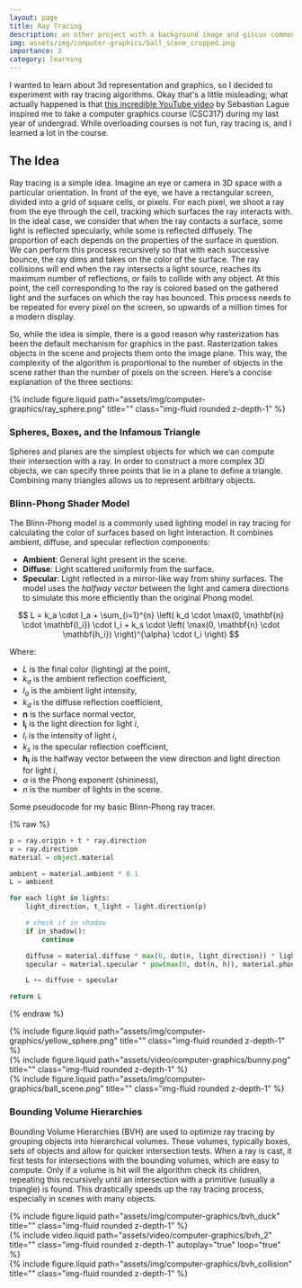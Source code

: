 ```yaml
---
layout: page
title: Ray Tracing
description: an other project with a background image and giscus comments
img: assets/img/computer-graphics/ball_scene_cropped.png
importance: 2
category: learning
---
```


I wanted to learn about 3d representation and graphics, so I decided to experiment with ray tracing algorithms. Okay that's a little misleading; what actually happened is that [this incredible YouTube video](https://youtu.be/Qz0KTGYJtUk) by Sebastian Lague inspired me to take a computer graphics course (CSC317) during my last year of undergrad. While overloading courses is not fun, ray tracing is, and I learned a lot in the course.

## The Idea

Ray tracing is a simple idea. Imagine an eye or camera in 3D space with a particular orientation. In front of the eye, we have a rectangular screen, divided into a grid of square cells, or pixels. For each pixel, we shoot a ray from the eye through the cell, tracking which surfaces the ray interacts with. In the ideal case, we consider that when the ray contacts a surface, some light is reflected specularly, while some is reflected diffusely. The proportion of each depends on the properties of the surface in question. We can perform this process recursively so that with each successive bounce, the ray dims and takes on the color of the surface. The ray collisions will end when the ray intersects a light source, reaches its maximum number of reflections, or fails to collide with any object. At this point, the cell corresponding to the ray is colored based on the gathered light and the surfaces on which the ray has bounced. This process needs to be repeated for every pixel on the screen, so upwards of a million times for a modern display.

So, while the idea is simple, there is a good reason why rasterization has been the default mechanism for graphics in the past. Rasterization takes objects in the scene and projects them onto the image plane. This way, the complexity of the algorithm is proportional to the number of objects in the scene rather than the number of pixels on the screen.
Here’s a concise explanation of the three sections:

<div class="row">
    <div class="col-sm-4">
        {% include figure.liquid path="assets/img/computer-graphics/ray_sphere.png" title="" class="img-fluid rounded z-depth-1" %}
    </div>
</div>

### Spheres, Boxes, and the Infamous Triangle

Spheres and planes are the simplest objects for which we can compute their intersection with a ray. In order to construct a more complex 3D objects, we can specify three points that lie in a plane to define a triangle. Combining many triangles allows us to represent arbitrary objects.

### Blinn-Phong Shader Model

The Blinn-Phong model is a commonly used lighting model in ray tracing for calculating the color of surfaces based on light interaction. It combines ambient, diffuse, and specular reflection components:

- **Ambient**: General light present in the scene.
- **Diffuse**: Light scattered uniformly from the surface.
- **Specular**: Light reflected in a mirror-like way from shiny surfaces. The model uses the _halfway vector_ between the light and camera directions to simulate this more efficiently than the original Phong model.

$$
L = k_a \cdot I_a + \sum_{i=1}^{n} \left( k_d \cdot \max(0, \mathbf{n} \cdot \mathbf{l_i}) \cdot I_i + k_s \cdot \left( \max(0, \mathbf{n} \cdot \mathbf{h_i}) \right)^{\alpha} \cdot I_i \right)
$$

Where:

- $L$ is the final color (lighting) at the point,
- $k_a$ is the ambient reflection coefficient,
- $I_a$ is the ambient light intensity,
- $k_d$ is the diffuse reflection coefficient,
- $\mathbf{n}$ is the surface normal vector,
- $\mathbf{l_i}$ is the light direction for light $i$,
- $I_i$ is the intensity of light $i$,
- $k_s$ is the specular reflection coefficient,
- $\mathbf{h_i}$ is the halfway vector between the view direction and light direction for light $i$,
- $\alpha$ is the Phong exponent (shininess),
- $n$ is the number of lights in the scene.

<div class="caption">Some pseudocode for my basic Blinn-Phong ray tracer.</div>

{% raw %}

```python
p = ray.origin + t * ray.direction
v = ray.direction
material = object.material

ambient = material.ambient * 0.1
L = ambient

for each light in lights:
    light_direction, t_light = light.direction(p)

    # check if in shadow
    if in_shadow():
        continue

    diffuse = material.diffuse * max(0, dot(n, light_direction)) * light.intensity
    specular = material.specular * pow(max(0, dot(n, h)), material.phong_exponent) * light.intensity

    L += diffuse + specular

return L
```

{% endraw %}

<div class="row">
    <div class="col-sm-4">
        {% include figure.liquid path="assets/img/computer-graphics/yellow_sphere.png" title="" class="img-fluid rounded z-depth-1" %}
    </div>
    <div class="col-sm-4">
        {% include figure.liquid path="assets/video/computer-graphics/bunny.png" title="" class="img-fluid rounded z-depth-1" %}
    </div>
    <div class="col-sm-4">
        {% include figure.liquid path="assets/img/computer-graphics/ball_scene.png" title="" class="img-fluid rounded z-depth-1" %}
    </div>
</div>

### Bounding Volume Hierarchies

Bounding Volume Hierarchies (BVH) are used to optimize ray tracing by grouping objects into hierarchical volumes. These volumes, typically boxes, sets of objects and allow for quicker intersection tests. When a ray is cast, it first tests for intersections with the bounding volumes, which are easy to compute. Only if a volume is hit will the algorithm check its children, repeating this recursively until an intersection with a primitive (usually a triangle) is found. This drastically speeds up the ray tracing process, especially in scenes with many objects.

<div class="row">
    <div class="col-sm-4">
        {% include figure.liquid path="assets/img/computer-graphics/bvh_duck" title="" class="img-fluid rounded z-depth-1" %}
    </div>
    <div class="col-sm-4">
        {% include video.liquid path="assets/video/computer-graphics/bvh_2" title="" class="img-fluid rounded z-depth-1" autoplay="true" loop="true" %}
    </div>
    <div class="col-sm-4">
        {% include figure.liquid path="assets/img/computer-graphics/bvh_collision" title="" class="img-fluid rounded z-depth-1" %}
    </div>
</div>

